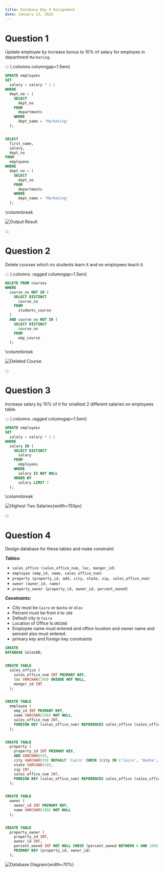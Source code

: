 ```yaml
---
title: Database Day 4 Assignment
date: January 13, 2025
---
```


# Question 1

Update employee by increase bonus to 10% of salary for employee in department `Marketing`.

::: {.columns columngap=1.5em}

```{.sql .numberLines}
UPDATE employees
SET
  salary = salary * 1.1
WHERE
  dept_no = (
    SELECT
      dept_no
    FROM
      departments
    WHERE
      dept_name = 'Marketing'
  );


SELECT
  first_name,
  salary,
  dept_no
FROM
  employees
WHERE
  dept_no = (
    SELECT
      dept_no
    FROM
      departments
    WHERE
      dept_name = 'Marketing'
  );
```

\columnbreak

![Output Result](./images/image.png)

:::

# Question 2

Delete courses which no students learn it and no employees teach it.

::: {.columns .ragged columngap=1.5em}

```{.sql .numberLines}
DELETE FROM courses
WHERE
  course_no NOT IN (
    SELECT DISTINCT
      course_no
    FROM
      students_course
  )
  AND course_no NOT IN (
    SELECT DISTINCT
      course_no
    FROM
      emp_course
  );
```

\columnbreak

![Deleted Course](images/image-2.png)

:::

# Question 3

Increase salary by 10% of it for smallest 2 different salaries on employees table.

::: {.columns .ragged columngap=1.5em}

```{.sql .numberLines}
UPDATE employees
SET
  salary = salary * 1.1
WHERE
  salary IN (
    SELECT DISTINCT
      salary
    FROM
      employees
    WHERE
      salary IS NOT NULL
    ORDER BY
      salary LIMIT 2
  );
```

\columnbreak

![Highest Two Salaries](images/image-1.png){width=150px}

:::

# Question 4

Design database for these tables and make constraint

**_Tables:_**

- `sales_office (sales_office_num, loc, manger_id)`
- `employee (emp_id, name, sales office_num)`
- `property (property_id, add, city, state, zip, sales_office_num)`
- `owner (owner_id, name)`
- `property_owner (property_id, owner_id, percent_owned)`

**_Constraints:_**

- City must be `Cairo` or `Banha` or `Alex`
- Percent must be from `0` to `100`
- Default city is `Cairo`
- Location of Office Is `UNIQUE`
- Employee name must entered and office location and owner name and percent also must entered.
- primary key and foreign key constraints

```{.sql .numberLines}
CREATE
DATABASE SalesDB;


CREATE TABLE
  sales_office (
    sales_office_num INT PRIMARY KEY,
    loc VARCHAR(100) UNIQUE NOT NULL,
    manger_id INT
  );


CREATE TABLE
  employee (
    emp_id INT PRIMARY KEY,
    name VARCHAR(100) NOT NULL,
    sales_office_num INT,
    FOREIGN KEY (sales_office_num) REFERENCES sales_office (sales_office_num)
  );


CREATE TABLE
  property (
    property_id INT PRIMARY KEY,
    ADD VARCHAR(50),
    city VARCHAR(30) DEFAULT 'Cairo' CHECK (city IN ('Cairo', 'Banha', 'Alex')),
    state VARCHAR(30),
    zip INT,
    sales_office_num INT,
    FOREIGN KEY (sales_office_num) REFERENCES sales_office (sales_office_num)
  );


CREATE TABLE
  owner (
    owner_id INT PRIMARY KEY,
    name VARCHAR(100) NOT NULL
  );


CREATE TABLE
  property_owner (
    property_id INT,
    owner_id INT,
    percent_owned INT NOT NULL CHECK (percent_owned BETWEEN 0 AND 100),
    PRIMARY KEY (property_id, owner_id)
  );
```

![Database Diagram](images/schema.png){width=70%}
